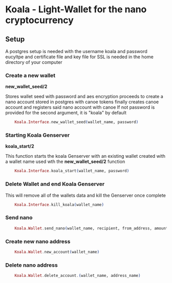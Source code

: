 # Koala - Light-Wallet for the nano cryptocurrency

## Setup

A postgres setup is needed with the username koala and password eucyltpe
and certificate file and key file for SSL is needed in the home directory of your computer

### Create a new wallet

**new_wallet_seed/2**

Stores wallet seed with password and aes encryption
proceeds to create a nano account stored in postgres with canoe tokens
finally creates canoe account and registers said nano account with canoe
If not password is provided for the second argument, it is "koala" by default

```elixir
    Koala.Interface.new_wallet_seed(wallet_name, password)
```
### Starting Koala Genserver

**koala_start/2**

This function starts the koala Genserver with an existing wallet created with 
a wallet name used wth the **new_wallet_seed/2** function

```elixir
    Koala.Interface.koala_start(wallet_name, password)
```

### Delete Wallet and end Koala Genserver
This will remove all of the wallets data and kill the Genserver once complete

```elixir
    Koala.Interface.kill_koala(wallet_name)
```

### Send nano

```elixir
    Koala.Wallet.send_nano(wallet_name, recipient, from_address, amount_in_raw)
```

### Create new nano address

```elixir
    Koala.Wallet.new_account(wallet_name)
```

### Delete nano address

```elixir
    Koala.Wallet.delete_account.(wallet_name, address_name)
```


